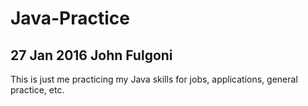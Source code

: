 # Java-Practice
## 27 Jan 2016 John Fulgoni

This is just me practicing my Java skills for jobs, applications, general practice, etc.